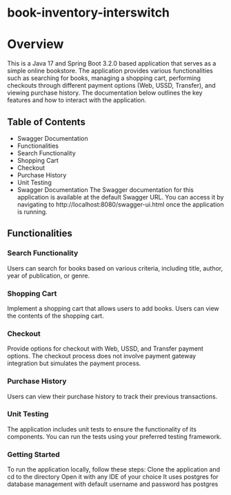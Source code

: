 # book-inventory-interswitch

# Overview
This is a Java 17 and Spring Boot 3.2.0 based application that serves as a simple online bookstore. The application provides various functionalities such as searching for books, managing a shopping cart, performing checkouts through different payment options (Web, USSD, Transfer), and viewing purchase history. The documentation below outlines the key features and how to interact with the application.

## Table of Contents
- Swagger Documentation
- Functionalities
- Search Functionality
- Shopping Cart
- Checkout
- Purchase History
- Unit Testing
- Swagger Documentation
The Swagger documentation for this application is available at the default Swagger URL. You can access it by navigating to http://localhost:8080/swagger-ui.html once the application is running.

## Functionalities
### Search Functionality
Users can search for books based on various criteria, including title, author, year of publication, or genre.

 ### Shopping Cart
Implement a shopping cart that allows users to add books.
Users can view the contents of the shopping cart.

 ### Checkout
Provide options for checkout with Web, USSD, and Transfer payment options.
The checkout process does not involve payment gateway integration but simulates the payment process.

### Purchase History
Users can view their purchase history to track their previous transactions.

### Unit Testing
The application includes unit tests to ensure the functionality of its components. You can run the tests using your preferred testing framework.

### Getting Started
To run the application locally, follow these steps:
Clone the application and cd to the directory
Open it with any IDE of your choice
It uses postgres for database management with default username and password has postgres

